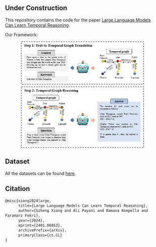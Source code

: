 ## Under Construction

This repository contains the code for the paper [Large Language Models Can Learn Temporal Reasoning](https://arxiv.org/pdf/2401.06853.pdf).

Our Framework:

<p align="center">
  <img src='https://github.com/xiongsiheng/TG-LLM/blob/main/misc/Framework.png' width=400>
</p>

## Dataset

All the datasets can be found [here](https://drive.google.com/file/d/1_y1bYXVAmi6-tCJcAcOl8DlR0_4ey5_k/view?usp=drive_link).

## Citation
```
@misc{xiong2024large,
      title={Large Language Models Can Learn Temporal Reasoning}, 
      author={Siheng Xiong and Ali Payani and Ramana Kompella and Faramarz Fekri},
      year={2024},
      eprint={2401.06853},
      archivePrefix={arXiv},
      primaryClass={cs.CL}
}
```
